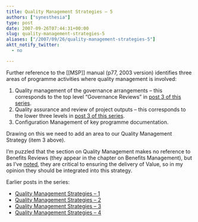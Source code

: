 ```yaml
---
title: Quality Management Strategies – 5
authors: ["synesthesia"]
type: post
date: 2007-09-26T07:44:31+00:00
slug: quality-management-strategies-5 
aliases: ["/2007/09/26/quality-management-strategies-5"]
aktt_notify_twitter:
  - no

---
```

Further reference to the [[MSP]] manual (p77, 2003 version) identifies three areas of programme activities where quality management is involved:

  1. Quality management of the governance arrangements – this corresponds to the top level “Governance Reviews” in [post 3 of this series][1].
  2. Quality assurance and review of project outputs – this corresponds to the lower three levels in [post 3 of this series][1].
  3. Configuration Management of key programme documentation.

Drawing on this we need to add an area to our Quality Management Strategy (item 3 above).

I’m puzzled that the section on Quality Management makes no reference to Benefits Reviews (they appear in the chapter on Benefits Management), but as I’ve [noted][2], they are critical to ensuring the delivery of Value, so in my opinion they should be integrated into this strategy.

Earlier posts in the series:

  * [Quality Management Strategies &#8211; 1][3]
  * [Quality Management Strategies &#8211; 2][4]
  * [Quality Management Strategies &#8211; 3][5]
  * [Quality Management Strategies &#8211; 4][6]

 [1]: https://www.synesthesia.co.uk/blog/archives/2007/09/25/quality-management-strategies-3/
 [2]: https://www.synesthesia.co.uk/blog/archives/2007/09/25/quality-management-strategies-2/
 [3]: https://www.synesthesia.co.uk/blog/archives/2007/09/25/quality-management-strategies-1/ "Permanent Link to Quality Management Strategies - 1"
 [4]: https://www.synesthesia.co.uk/blog/archives/2007/09/25/quality-management-strategies-2/ "Permanent Link to Quality Management Strategies - 2"
 [5]: https://www.synesthesia.co.uk/blog/archives/2007/09/25/quality-management-strategies-3/ "Permanent Link to Quality Management Strategies - 2"
 [6]: https://www.synesthesia.co.uk/blog/archives/2007/09/25/quality-management-strategies-4/ "Permanent Link to Quality Management Strategies - 2"